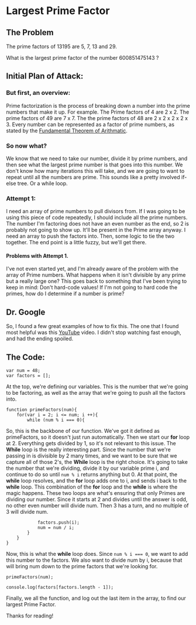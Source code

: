 # Largest Prime Factor

## The Problem

The prime factors of 13195 are 5, 7, 13 and 29.

What is the largest prime factor of the number 600851475143 ?

## Initial Plan of Attack:

### But first, an overview:

Prime factorization is the process of breaking down a number into the prime numbers that make it up. For example. The Prime factors of 4 are 2 x 2. The prime factors of 49 are 7 x 7. The the prime factors of 48 are 2 x 2 x 2 x 2 x 3. Every number can be represented as a factor of prime numbers, as stated by the [Fundamental Theorem of Arithmatic](https://en.wikipedia.org/wiki/Fundamental_theorem_of_arithmetic).

### So now what?

We know that we need to take our number, divide it by prime numbers, and then see what the largest prime number is that goes into this number. We don't know how many iterations this will take, and we are going to want to repeat until all the numbers are prime. This sounds like a pretty involved if-else tree. Or a while loop.

### Attempt 1:

I need an array of prime numbers to pull divisors from. If I was going to be using this piece of code repeatedly, I should include all the prime numbers. The number I'm factoring does not have an even number as the end, so 2 is probably not going to show up. It'll be present in the Prime array anyway.
I need an array to push the factors into.
Then, some logic to tie the two together. The end point is a little fuzzy, but we'll get there.

#### Problems with Attempt 1.

I've not even started yet, and I'm already aware of the problem with the array of Prime numbers. What happens when it isn't divisible by any prime but a really large one? This goes back to something that I've been trying to keep in mind: Don't hard-code values!
If I'm not going to hard code the primes, how do I determine if a number is prime?

## Dr. Google

So, I found a few great examples of how to fix this. The one that I found most helpful was this [YouTube](https://www.youtube.com/watch?v=J3E3_w5oZ-4) video. I didn't stop watching fast enough, and had the ending spoiled.

## The Code:

```
var num = 48;
var factors = [];
```

At the top, we're defining our variables. This is the number that we're going to be factoring, as well as the array that we're going to push all the factors into.


```
function primeFactors(num){
	for(var i = 2; i <= num; i ++){
		while (num % i === 0){
```
So, this is the backbone of our function. We've got it defined as primeFactors, so it doesn't just run automatically. Then we start our **for** loop at 2. Everything gets divided by 1, so it's not relevant to this issue.
The **While** loop is the really interesting part. Since the number that we're passing in is divisible by 2 many times, and we want to be sure that we capture all of those 2's, the **While** loop is the right choice.  It's going to take the number that we're dividing, divide it by our variable prime i, and continue to do so until `num % i` returns anything but 0. At that point, the **while** loop resolves, and the **for** loop adds one to i, and sends i back to the **while** loop. This combination of the **for** loop and the **while** is where the magic happens. These two loops are what's ensuring that only Primes are dividing our number. Since it starts at 2 and divides until the answer is odd, no other even number will divide num. Then 3 has a turn, and no multiple of 3 will divide num. 

```         
			factors.push(i);
			num = num / i;
		}
	}
}
```
Now, this is what the **while** loop does. Since `num % i === 0`, we want to add this number to the factors. We also want to divide num by i, because that will bring num down to the prime factors that we're looking for.

```
primeFactors(num);

console.log(factors[factors.length - 1]);
```
Finally, we all the function, and log out the last item in the array, to find our largest Prime Factor.

Thanks for reading!
